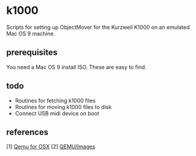 # k1000

Scripts for setting up ObjectMover for the Kurzweil K1000 on an emulated Mac OS 9 machine.

## prerequisites

You need a Mac OS 9 install ISO. These are easy to find.

## todo

* Routines for fetching k1000 files
* Routines for moving k1000 files to disk
* Connect USB midi device on boot

## references

[1] [Qemu for OSX](http://www.emaculation.com/doku.php/ppc-osx-on-qemu-for-osx)
[2] [QEMU/Images](https://en.wikibooks.org/wiki/QEMU/Images)
